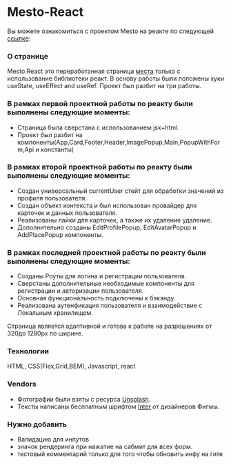 # Mesto-React

Вы можете ознакомиться с проектом Mesto на реакте по следующей [ссылке]:


### О странице

Mesto.React  это переработанная страница [места] только с использование библиотеки реакт. В основу работы были положены хуки useState, useEffect and useRef. Проект был разбит на три работы.

### В рамках первой проектной работы по реакту были выполнены следующие моменты:

* Страница была сверстана с использованием jsx+html.
*  Проект был разбит на компоненты(App,Card,Footer,Header,ImagePopup,Main,PopupWithForm,Api и константы)

### В рамках второй проектной работы по реакту были выполнены следующие моменты:

* Создан универсальный currentUser стейт для обработки значений из профиля пользователя.
* Создан объект контекста и был использован провайдер для карточек и  данных пользователя.
* Реализованы лайки для карточек, а также их удаление удаление. 
* Дополнительно созданы EditProfilePopup, EditAvatarPopup и AddPlacePopup компоненты.

### В рамках последней проектной работы по реакту были выполнены следующие моменты:

* Созданы Роуты для логина и регистрации пользователя.
* Сверстаны дополнительные необходимые компоненты для регистрации и авторизации пользователя.
* Основная функциональность подключены к бэкэнду.
* Реализована аутенфикация пользователя и взаимодействие с Локальным хранилищем.

Страница является адаптивной и готова к работе на разрешениях от 320до 1280px по ширине.


### Технологии

HTML, CSS(Flex,Grid,BEM), Javascript, react


### Vendors

* Фотографии были взяты с ресурса [Unsplash].
*  Тексты написаны бесплатным шрифтом [Inter] от дизайнеров Фигмы.


### Нужно добавить

* Валидацию для инпутов
* значок рендеринга при нажатие на сабмит для всех форм.
* тестовый комментарий только для того чтобы обновить инфу на гите

[ссылке]: <https://dashnik.github.io/mesto-react/> 
[места]: <https://dashnik.github.io/mesto/index.html> 
[Unsplash]: <https://unsplash.com/>
[Inter]:<https://fonts.google.com/specimen/Inter?preview.text_type=custom>